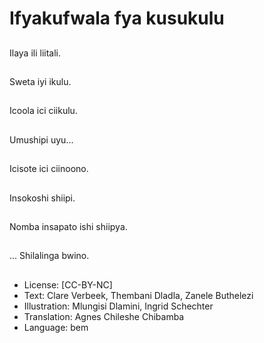 # Ifyakufwala fya kusukulu

##
Ilaya ili liitali.

##
Sweta iyi ikulu.

##
Icoola ici ciikulu.

##
Umushipi uyu...

##
Icisote ici ciinoono.

##
Insokoshi shiipi.

##
Nomba insapato ishi shiipya.

##
... Shilalinga bwino.

##
* License: [CC-BY-NC]
* Text: Clare Verbeek, Thembani Dladla, Zanele Buthelezi
* Illustration: Mlungisi Dlamini, Ingrid Schechter
* Translation: Agnes Chileshe Chibamba
* Language: bem
